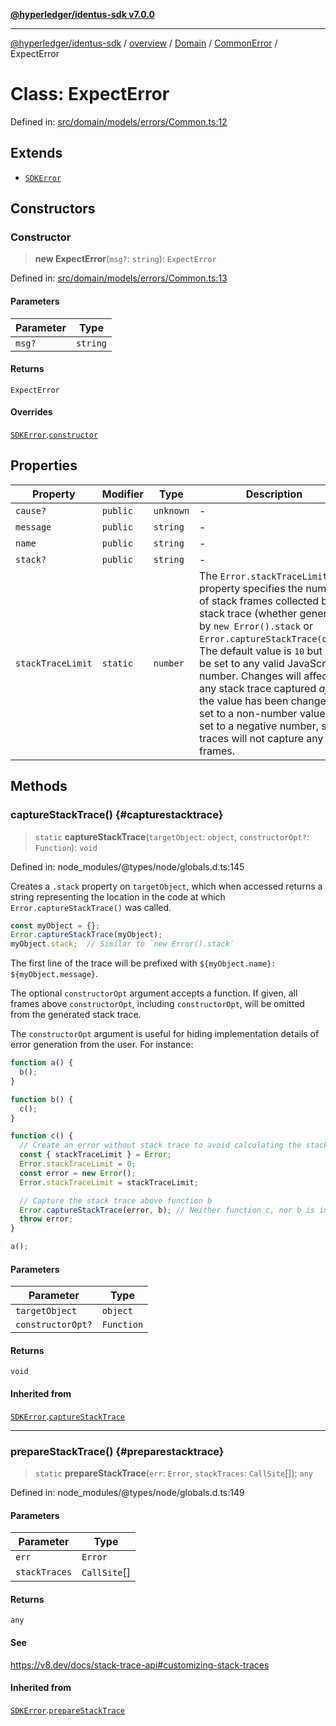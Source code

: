 [**@hyperledger/identus-sdk v7.0.0**](../../../../../../README.md)

***

[@hyperledger/identus-sdk](../../../../../../README.md) / [overview](../../../../../README.md) / [Domain](../../../README.md) / [CommonError](../README.md) / ExpectError

# Class: ExpectError

Defined in: [src/domain/models/errors/Common.ts:12](https://github.com/hyperledger/identus-edge-agent-sdk-ts/blob/96423ee84b124a31ce63036d9d623d1cb73a13c2/src/domain/models/errors/Common.ts#L12)

## Extends

- [`SDKError`](SDKError.md)

## Constructors

### Constructor

> **new ExpectError**(`msg?`: `string`): `ExpectError`

Defined in: [src/domain/models/errors/Common.ts:13](https://github.com/hyperledger/identus-edge-agent-sdk-ts/blob/96423ee84b124a31ce63036d9d623d1cb73a13c2/src/domain/models/errors/Common.ts#L13)

#### Parameters

| Parameter | Type |
| ------ | ------ |
| `msg?` | `string` |

#### Returns

`ExpectError`

#### Overrides

[`SDKError`](SDKError.md).[`constructor`](SDKError.md#constructor)

## Properties

| Property | Modifier | Type | Description | Inherited from | Defined in |
| ------ | ------ | ------ | ------ | ------ | ------ |
| <a id="cause"></a> `cause?` | `public` | `unknown` | - | [`SDKError`](SDKError.md).[`cause`](SDKError.md#cause) | node\_modules/typescript/lib/lib.es2022.error.d.ts:26 |
| <a id="message"></a> `message` | `public` | `string` | - | [`SDKError`](SDKError.md).[`message`](SDKError.md#message) | node\_modules/typescript/lib/lib.es5.d.ts:1077 |
| <a id="name"></a> `name` | `public` | `string` | - | [`SDKError`](SDKError.md).[`name`](SDKError.md#name) | node\_modules/typescript/lib/lib.es5.d.ts:1076 |
| <a id="stack"></a> `stack?` | `public` | `string` | - | [`SDKError`](SDKError.md).[`stack`](SDKError.md#stack) | node\_modules/typescript/lib/lib.es5.d.ts:1078 |
| <a id="stacktracelimit"></a> `stackTraceLimit` | `static` | `number` | The `Error.stackTraceLimit` property specifies the number of stack frames collected by a stack trace (whether generated by `new Error().stack` or `Error.captureStackTrace(obj)`). The default value is `10` but may be set to any valid JavaScript number. Changes will affect any stack trace captured _after_ the value has been changed. If set to a non-number value, or set to a negative number, stack traces will not capture any frames. | [`SDKError`](SDKError.md).[`stackTraceLimit`](SDKError.md#stacktracelimit) | node\_modules/@types/node/globals.d.ts:161 |

## Methods

### captureStackTrace() {#capturestacktrace}

> `static` **captureStackTrace**(`targetObject`: `object`, `constructorOpt?`: `Function`): `void`

Defined in: node\_modules/@types/node/globals.d.ts:145

Creates a `.stack` property on `targetObject`, which when accessed returns
a string representing the location in the code at which
`Error.captureStackTrace()` was called.

```js
const myObject = {};
Error.captureStackTrace(myObject);
myObject.stack;  // Similar to `new Error().stack`
```

The first line of the trace will be prefixed with
`${myObject.name}: ${myObject.message}`.

The optional `constructorOpt` argument accepts a function. If given, all frames
above `constructorOpt`, including `constructorOpt`, will be omitted from the
generated stack trace.

The `constructorOpt` argument is useful for hiding implementation
details of error generation from the user. For instance:

```js
function a() {
  b();
}

function b() {
  c();
}

function c() {
  // Create an error without stack trace to avoid calculating the stack trace twice.
  const { stackTraceLimit } = Error;
  Error.stackTraceLimit = 0;
  const error = new Error();
  Error.stackTraceLimit = stackTraceLimit;

  // Capture the stack trace above function b
  Error.captureStackTrace(error, b); // Neither function c, nor b is included in the stack trace
  throw error;
}

a();
```

#### Parameters

| Parameter | Type |
| ------ | ------ |
| `targetObject` | `object` |
| `constructorOpt?` | `Function` |

#### Returns

`void`

#### Inherited from

[`SDKError`](SDKError.md).[`captureStackTrace`](SDKError.md#capturestacktrace)

***

### prepareStackTrace() {#preparestacktrace}

> `static` **prepareStackTrace**(`err`: `Error`, `stackTraces`: `CallSite`[]): `any`

Defined in: node\_modules/@types/node/globals.d.ts:149

#### Parameters

| Parameter | Type |
| ------ | ------ |
| `err` | `Error` |
| `stackTraces` | `CallSite`[] |

#### Returns

`any`

#### See

https://v8.dev/docs/stack-trace-api#customizing-stack-traces

#### Inherited from

[`SDKError`](SDKError.md).[`prepareStackTrace`](SDKError.md#preparestacktrace)
